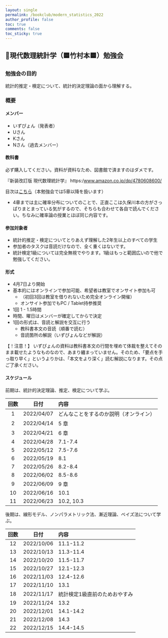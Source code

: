 ```yaml
---
layout: single
permalink: /bookclub/modern_statistics_2022
author_profile: false
toc: true
comments: false
toc_sticky: true
---
```



## 📕現代数理統計学（🟦竹村本🟦）勉強会

### 勉強会の目的

統計的推定・検定について、統計的決定理論の面から理解する。


### 概要

#### メンバー
- いずぴょん（発表者）
- Uさん
- Kさん
- Nさん（過去メンバー）

#### 教科書

必ず購入してください。資料が資料なため、図書館で済ますのはダメです。

『新装改訂版 現代数理統計学』
https:/www.amazon.co.jp/dp/4780608600/

目次は<a href="https://www.gakujutsu.co.jp/product/978-4-7806-0860-1/">こちら</a>（本勉強会では5章以降を扱います）
- 4章までは主に確率分布についてのことで、正直ここは久保川本の方がさっぱりまとまっている気がするので、そちらも合わせて各自で読んでください。ちなみに確率論の授業とほぼ同じ内容です。


#### 参加対象者

- 統計的推定・検定についてとりあえず理解した2年生以上のすべての学生
- 参加者のタスクは音読だけなので、全く重くはないです。
- 統計検定1級については完全無視でやります。1級はもっと範囲広いので他で勉強してください。

#### 形式

- 4月7日より開始
- 基本的にはオンラインで参加可能、希望者は教室でオンサイト参加も可
  - （初回3回は教室を借りれないため完全オンライン開催）
  - オンサイト参加でもPC / Tablet持参推奨
- 1回 1 - 1.5時間
- 時間、曜日はメンバーが確定してからで決定
- 1回の形式は、音読と解説を交互に行う
    - 教科書本文の音読（順番で読む）
    - 音読箇所の解説（いずぴょんなどが解説）

【！注意！】 いずぴょんの資料は教科書本文の行間を埋めて体裁を整えてそのまま載せたようなものなので、あまり纏まっていません。そのため、「要点を手っ取り早く」というよりかは、「本文をより深く」読む解説になります。その点ご了承ください。


#### スケジュール

前期は、統計的決定理論、推定、検定について学ぶ。

| 回数 | 日付 | 内容 |
| :---: | :---: | :--- |
| 1 | 2022/04/07 | どんなことをするのか説明（オンライン） |
| 2 | 2022/04/14 | 5 章 |
| 3 | 2022/04/21 | 6 章 |
| 4 | 2022/04/28 | 7.1-7.4 |
| 5 | 2022/05/12 | 7.5-7.6 |
| 6 | 2022/05/19 | 8.1 |
| 7 | 2022/05/26 | 8.2-8.4 |
| 8 | 2022/06/02 | 8.5-8.6 |
| 9 | 2022/06/09 | 9 章 |
| 10 | 2022/06/16 | 10.1 |
| 11 | 2022/06/23 | 10.2, 10.3 |


後期は、線形モデル、ノンパラメトリック法、漸近理論、ベイズ法について学ぶ。

| 回数 | 日付 | 内容 |
| :---: | :---: | :--- |
| 12 | 2022/10/06 | 11.1-11.2 |
| 13 | 2022/10/13 | 11.3-11.4 |
| 14 | 2022/10/20 | 11.5-11.7 |
| 15 | 2022/10/27 | 12.1-12.3 |
| 16 | 2022/11/03 | 12.4-12.6 |
| 17 | 2022/11/10 | 13.1 |
| 18 | 2022/11/17 | 統計検定1級直前のためおやすみ |
| 19 | 2022/11/24 | 13.2 |
| 20 | 2022/12/01 | 14.1-14.2 |
| 21 | 2022/12/08 | 14.3 |
| 22 | 2022/12/15 | 14.4-14.5 |